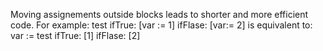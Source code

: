 Moving assignements outside blocks leads to shorter and more efficient code.For example:test 	ifTrue: [var := 1]	ifFlase: [var:= 2]is equivalent to:var :=  test 	ifTrue: [1]	ifFlase: [2]